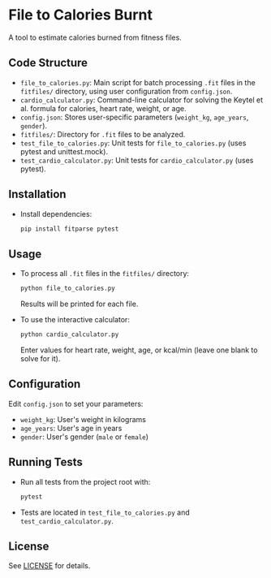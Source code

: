 # File to Calories Burnt

A tool to estimate calories burned from fitness files.

## Code Structure

- `file_to_calories.py`: Main script for batch processing `.fit` files in the `fitfiles/` directory, using user configuration from `config.json`.
- `cardio_calculator.py`: Command-line calculator for solving the Keytel et al. formula for calories, heart rate, weight, or age.
- `config.json`: Stores user-specific parameters (`weight_kg`, `age_years`, `gender`).
- `fitfiles/`: Directory for `.fit` files to be analyzed.
- `test_file_to_calories.py`: Unit tests for `file_to_calories.py` (uses pytest and unittest.mock).
- `test_cardio_calculator.py`: Unit tests for `cardio_calculator.py` (uses pytest).

## Installation

- Install dependencies:

  ```sh
  pip install fitparse pytest
  ```

## Usage

- To process all `.fit` files in the `fitfiles/` directory:

  ```python
  python file_to_calories.py
  ```

  Results will be printed for each file.

- To use the interactive calculator:

  ```python
  python cardio_calculator.py
  ```

  Enter values for heart rate, weight, age, or kcal/min (leave one blank to solve for it).

## Configuration

Edit `config.json` to set your parameters:

- `weight_kg`: User's weight in kilograms
- `age_years`: User's age in years
- `gender`: User's gender (`male` or `female`)

## Running Tests

- Run all tests from the project root with:

  ```sh
  pytest
  ```

- Tests are located in `test_file_to_calories.py` and `test_cardio_calculator.py`.

## License

See [LICENSE](LICENSE) for details.

